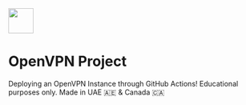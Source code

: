 <img src="https://images-wixmp-ed30a86b8c4ca887773594c2.wixmp.com/i/4e25af68-477c-491e-ba31-1495532a11e2/d5r1nls-8710d252-572f-4ae6-aa95-f722a8716555.png/v1/fill/w_256,h_256,q_75,strp/openvpn_icon_by_archeinre-d5r1nls.png" width="50px" height="50px">

# OpenVPN Project
Deploying an OpenVPN Instance through GitHub Actions! Educational purposes only. 
Made in UAE 🇦🇪 & Canada 🇨🇦
